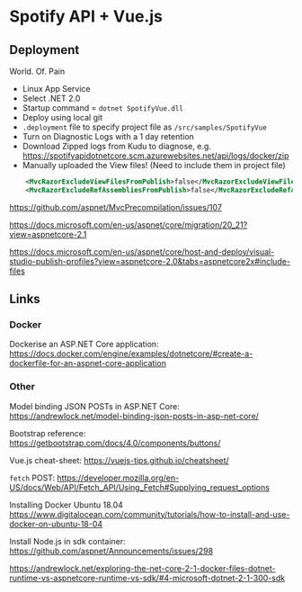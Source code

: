 # Spotify API + Vue.js

## Deployment

World. Of. Pain

* Linux App Service
* Select .NET 2.0
* Startup command = `dotnet SpotifyVue.dll`
* Deploy using local git
* `.deployment` file to specify project file as `/src/samples/SpotifyVue`
* Turn on Diagnostic Logs with a 1 day retention
* Download Zipped logs from Kudu to diagnose, e.g. <https://spotifyapidotnetcore.scm.azurewebsites.net/api/logs/docker/zip>
* Manually uploaded the View files! (Need to include them in project file)

```xml
    <MvcRazorExcludeViewFilesFromPublish>false</MvcRazorExcludeViewFilesFromPublish>
    <MvcRazorExcludeRefAssembliesFromPublish>false</MvcRazorExcludeRefAssembliesFromPublish>
```

<https://github.com/aspnet/MvcPrecompilation/issues/107>

<https://docs.microsoft.com/en-us/aspnet/core/migration/20_21?view=aspnetcore-2.1>

<https://docs.microsoft.com/en-us/aspnet/core/host-and-deploy/visual-studio-publish-profiles?view=aspnetcore-2.0&tabs=aspnetcore2x#include-files>

## Links

### Docker

Dockerise an ASP.NET Core application: <https://docs.docker.com/engine/examples/dotnetcore/#create-a-dockerfile-for-an-aspnet-core-application>

### Other

Model binding JSON POSTs in ASP.NET Core: <https://andrewlock.net/model-binding-json-posts-in-asp-net-core/>

Bootstrap reference: <https://getbootstrap.com/docs/4.0/components/buttons/>

Vue.js cheat-sheet: <https://vuejs-tips.github.io/cheatsheet/>

`fetch` POST: <https://developer.mozilla.org/en-US/docs/Web/API/Fetch_API/Using_Fetch#Supplying_request_options>

Installing Docker Ubuntu 18.04 <https://www.digitalocean.com/community/tutorials/how-to-install-and-use-docker-on-ubuntu-18-04>

Install Node.js in sdk container: <https://github.com/aspnet/Announcements/issues/298>

<https://andrewlock.net/exploring-the-net-core-2-1-docker-files-dotnet-runtime-vs-aspnetcore-runtime-vs-sdk/#4-microsoft-dotnet-2-1-300-sdk>